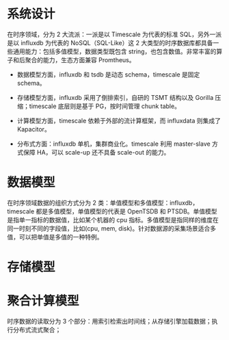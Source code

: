 # 系统设计

在时序领域，分为 2 大流派：一派是以 Timescale 为代表的标准 SQL，另外一派是以 influxdb 为代表的 NoSQL（SQL-Like）这 2 大类型的时序数据库都具备一些通用能力：包括多值模型，数据类型既包含 string，也包含数值。非常丰富的算子和后聚合的能力，生态方面兼容 Promtheus。

- 数据模型方面，influxdb 和 tsdb 是动态 schema，timescale 是固定 schema。

- 存储模型方面，influxdb 采用了倒排索引，自研的 TSMT 结构以及 Gorilla 压缩；timescale 底层则是基于 PG，按时间管理 chunk table。

- 计算模型方面，timescale 依赖于外部的流计算框架，而 influxdata 则集成了 Kapacitor。

- 分布式方面：influxdb 单机，集群商业化。timescale 利用 master-slave 方式保障 HA，可以 scale-up 还不具备 scale-out 的能力。

# 数据模型

在时序领域数据的组织方式分为 2 类：单值模型和多值模型：influxdb，timescale 都是多值模型，单值模型的代表是 OpenTSDB 和 PTSDB。单值模型是指单一指标的数据值，比如某个机器的 cpu 指标。多值模型是指同样的维度在同一时刻不同的字段值，比如(cpu, mem, disk)。针对数据源的采集场景适合多值，可以把单值是多值的一种特例。

# 存储模型

# 聚合计算模型

时序数据的读取分为 3 个部分：用索引检索出时间线；从存储引擎加载数据；执行分布式流式聚合；

